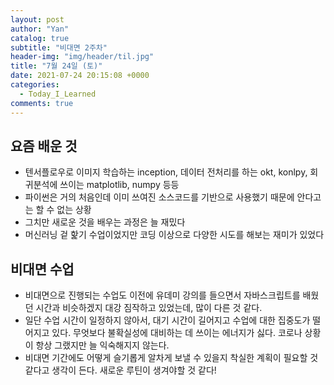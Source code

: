 ```yaml
---
layout: post
author: "Yan"
catalog: true
subtitle: "비대면 2주차"
header-img: "img/header/til.jpg"
title: "7월 24일 (토)"
date: 2021-07-24 20:15:08 +0000
categories:
  - Today_I_Learned
comments: true
---
```


## 요즘 배운 것

- 텐서플로우로 이미지 학습하는 inception, 데이터 전처리를 하는 okt, konlpy, 회귀분석에 쓰이는 matplotlib, numpy 등등
- 파이썬은 거의 처음인데 이미 쓰여진 소스코드를 기반으로 사용했기 때문에 안다고는 할 수 없는 상황
- 그치만 새로운 것을 배우는 과정은 늘 재밌다
- 머신러닝 겉 핥기 수업이었지만 코딩 이상으로 다양한 시도를 해보는 재미가 있었다

## 비대면 수업
- 비대면으로 진행되는 수업도 이전에 유데미 강의를 들으면서 자바스크립트를 배웠던 시간과 비슷하겠지 대강 짐작하고 있었는데, 많이 다른 것 같다.
- 일단 수업 시간이 일정하지 않아서, 대기 시간이 길어지고 수업에 대한 집중도가 떨어지고 있다. 무엇보다 불확실성에 대비하는 데 쓰이는 에너지가 싫다. 코로나 상황이 항상 그랬지만 늘 익숙해지지 않는다.
- 비대면 기간에도 어떻게 슬기롭게 알차게 보낼 수 있을지 착실한 계획이 필요할 것 같다고 생각이 든다. 새로운 루틴이 생겨야할 것 같다!
